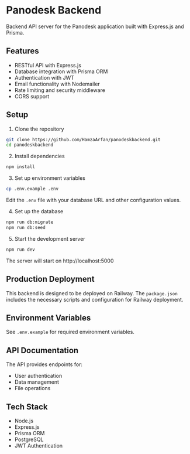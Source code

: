 # Panodesk Backend

Backend API server for the Panodesk application built with Express.js and Prisma.

## Features

- RESTful API with Express.js
- Database integration with Prisma ORM
- Authentication with JWT
- Email functionality with Nodemailer
- Rate limiting and security middleware
- CORS support

## Setup

1. Clone the repository
```bash
git clone https://github.com/HamzaArfan/panodeskbackend.git
cd panodeskbackend
```

2. Install dependencies
```bash
npm install
```

3. Set up environment variables
```bash
cp .env.example .env
```
Edit the `.env` file with your database URL and other configuration values.

4. Set up the database
```bash
npm run db:migrate
npm run db:seed
```

5. Start the development server
```bash
npm run dev
```

The server will start on http://localhost:5000

## Production Deployment

This backend is designed to be deployed on Railway. The `package.json` includes the necessary scripts and configuration for Railway deployment.

## Environment Variables

See `.env.example` for required environment variables.

## API Documentation

The API provides endpoints for:
- User authentication
- Data management
- File operations

## Tech Stack

- Node.js
- Express.js
- Prisma ORM
- PostgreSQL
- JWT Authentication 